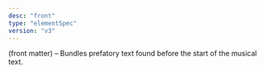 ```yaml
---
desc: "front"
type: "elementSpec"
version: "v3"
---
```


(front matter) – Bundles prefatory text found before the start of the musical
text.